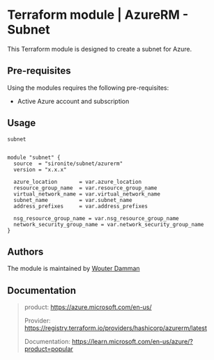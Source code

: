 # Terraform module | AzureRM - Subnet

This Terraform module is designed to create a subnet for Azure.

## Pre-requisites

Using the modules requires the following pre-requisites:
 * Active Azure account and subscription 

## Usage

`subnet`

```hcl

module "subnet" {
  source  = "sironite/subnet/azurerm"
  version = "x.x.x"

  azure_location       = var.azure_location
  resource_group_name  = var.resource_group_name
  virtual_network_name = var.virtual_network_name
  subnet_name          = var.subnet_name
  address_prefixes     = var.address_prefixes

  nsg_resource_group_name = var.nsg_resource_group_name
  network_security_group_name = var.network_security_group_name
}
```

## Authors

The module is maintained by [Wouter Damman](https://github.com/TheIronRock95)

## Documentation

> product: https://azure.microsoft.com/en-us/
> 
> Provider: https://registry.terraform.io/providers/hashicorp/azurerm/latest
> 
> Documentation: https://learn.microsoft.com/en-us/azure/?product=popular
